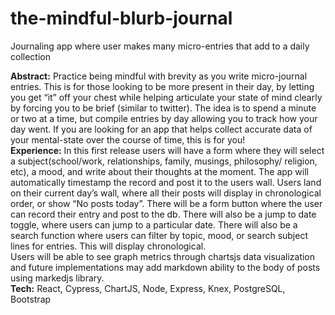 # the-mindful-blurb-journal
Journaling app where user makes many micro-entries that add to a daily collection

**Abstract:** 
Practice being mindful with brevity as you write micro-journal entries. This is for those looking to be more present in their day, by letting you get “it” off your chest while helping articulate your state of mind clearly by forcing you to be brief (similar to twitter). The idea is to spend a minute or two at a time, but compile entries by day allowing you to track how your day went. If you are looking for an app that helps collect accurate data of your mental-state over the course of time, this is for you!  
**Experience:** 
In this first release users will have a form where they will select a subject(school/work, relationships, family, musings, philosophy/ religion, etc), a mood, and write about their thoughts at the moment. The app will automatically timestamp the record and post it to the users wall.
Users land on their current day’s wall, where all their posts will display in chronological order, or show “No posts today”. There will be a form button where the user can record their entry and post to the db. There will also be a jump to date toggle, where users can jump to a particular date.
There will also be a search function where users can filter by topic, mood, or search subject lines for entries. This will display chronological.  
Users will be able to see graph metrics through chartsjs data visualization and future implementations may add markdown ability to the body of posts using markedjs library.   
**Tech:**
React, Cypress, ChartJS, Node, Express, Knex, PostgreSQL, Bootstrap
